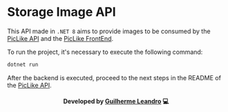 # Storage Image API

This API made in `.NET 8` aims to provide images to be consumed by the [PicLike API](https://github.com/guirdy/pic-like/tree/master/PicLikeAPI) and the [PicLike FrontEnd](https://github.com/guirdy/pic-like/tree/master/picklike-front).

To run the project, it's necessary to execute the following command:

```bash
dotnet run
```

After the backend is executed, proceed to the next steps in the README of the [PicLike API](https://github.com/guirdy/pic-like/tree/master/PicLikeAPI).

<h4 align=center>Developed by <a href="https://www.linkedin.com/in/guirdy/">Guilherme Leandro</a> 💻</h4>
